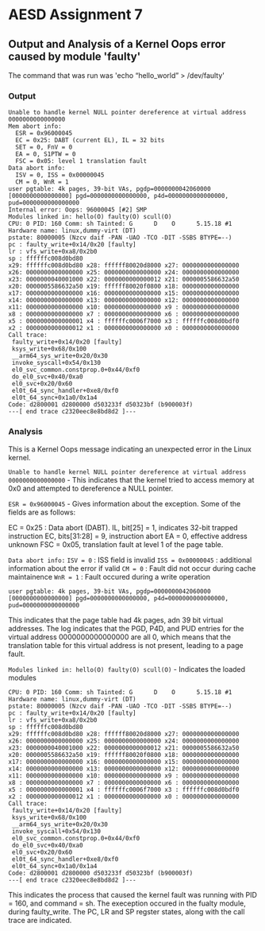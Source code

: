 # AESD Assignment 7  
## Output and Analysis of a Kernel Oops error caused by module 'faulty'  

The command that was run was 'echo “hello_world” > /dev/faulty'  

### Output  
  
```
Unable to handle kernel NULL pointer dereference at virtual address 0000000000000000
Mem abort info:
  ESR = 0x96000045
  EC = 0x25: DABT (current EL), IL = 32 bits
  SET = 0, FnV = 0
  EA = 0, S1PTW = 0
  FSC = 0x05: level 1 translation fault
Data abort info:
  ISV = 0, ISS = 0x00000045
  CM = 0, WnR = 1
user pgtable: 4k pages, 39-bit VAs, pgdp=0000000042060000
[0000000000000000] pgd=0000000000000000, p4d=0000000000000000, pud=0000000000000000
Internal error: Oops: 96000045 [#2] SMP
Modules linked in: hello(O) faulty(O) scull(O)
CPU: 0 PID: 160 Comm: sh Tainted: G      D    O      5.15.18 #1
Hardware name: linux,dummy-virt (DT)
pstate: 80000005 (Nzcv daif -PAN -UAO -TCO -DIT -SSBS BTYPE=--)
pc : faulty_write+0x14/0x20 [faulty]
lr : vfs_write+0xa8/0x2b0
sp : ffffffc008d0bd80
x29: ffffffc008d0bd80 x28: ffffff80020d8000 x27: 0000000000000000
x26: 0000000000000000 x25: 0000000000000000 x24: 0000000000000000
x23: 0000000040001000 x22: 0000000000000012 x21: 0000005586632a50
x20: 0000005586632a50 x19: ffffff80020f0800 x18: 0000000000000000
x17: 0000000000000000 x16: 0000000000000000 x15: 0000000000000000
x14: 0000000000000000 x13: 0000000000000000 x12: 0000000000000000
x11: 0000000000000000 x10: 0000000000000000 x9 : 0000000000000000
x8 : 0000000000000000 x7 : 0000000000000000 x6 : 0000000000000000
x5 : 0000000000000001 x4 : ffffffc0006f7000 x3 : ffffffc008d0bdf0
x2 : 0000000000000012 x1 : 0000000000000000 x0 : 0000000000000000
Call trace:
 faulty_write+0x14/0x20 [faulty]
 ksys_write+0x68/0x100
 __arm64_sys_write+0x20/0x30
 invoke_syscall+0x54/0x130
 el0_svc_common.constprop.0+0x44/0xf0
 do_el0_svc+0x40/0xa0
 el0_svc+0x20/0x60
 el0t_64_sync_handler+0xe8/0xf0
 el0t_64_sync+0x1a0/0x1a4
Code: d2800001 d2800000 d503233f d50323bf (b900003f) 
---[ end trace c2320eec8e8bd8d2 ]---
```


### Analysis  

This is a Kernel Oops message indicating an unexpected error in the Linux kernel. 

`Unable to handle kernel NULL pointer dereference at virtual address 0000000000000000` - This indicates that the kernel tried to access memory at 0x0 and attempted to dereference a NULL pointer.  

`ESR = 0x96000045` - Gives information about the exception. Some of the fields are as follows:

EC = 0x25 : Data abort (DABT). 
IL, bit[25] = 1, indicates 32-bit trapped instruction
EC, bits[31:28] = 9, instruction abort
EA = 0, effective address unknown
FSC = 0x05, translation fault at level 1 of the page table.

`Data abort info:`
  `ISV = 0` : ISS field is invalid
  `ISS = 0x00000045` : additional information about the error if valid
  `CM = 0` : Fault did not occur during cache maintainence
  `WnR = 1` : Fault occured during a write operation

```
user pgtable: 4k pages, 39-bit VAs, pgdp=0000000042060000
[0000000000000000] pgd=0000000000000000, p4d=0000000000000000, pud=0000000000000000 
``` 
 This indicates that the page table had 4k pages, adn 39 bit virtual addresses. The log indicates that the PGD, P4D, and PUD entries for the virtual address 0000000000000000 are all 0, which means that the translation table for this virtual address is not present, leading to a page fault.

`Modules linked in: hello(O) faulty(O) scull(O)` - Indicates the loaded modules

```
CPU: 0 PID: 160 Comm: sh Tainted: G      D    O      5.15.18 #1
Hardware name: linux,dummy-virt (DT)
pstate: 80000005 (Nzcv daif -PAN -UAO -TCO -DIT -SSBS BTYPE=--)
pc : faulty_write+0x14/0x20 [faulty]
lr : vfs_write+0xa8/0x2b0
sp : ffffffc008d0bd80
x29: ffffffc008d0bd80 x28: ffffff80020d8000 x27: 0000000000000000
x26: 0000000000000000 x25: 0000000000000000 x24: 0000000000000000
x23: 0000000040001000 x22: 0000000000000012 x21: 0000005586632a50
x20: 0000005586632a50 x19: ffffff80020f0800 x18: 0000000000000000
x17: 0000000000000000 x16: 0000000000000000 x15: 0000000000000000
x14: 0000000000000000 x13: 0000000000000000 x12: 0000000000000000
x11: 0000000000000000 x10: 0000000000000000 x9 : 0000000000000000
x8 : 0000000000000000 x7 : 0000000000000000 x6 : 0000000000000000
x5 : 0000000000000001 x4 : ffffffc0006f7000 x3 : ffffffc008d0bdf0
x2 : 0000000000000012 x1 : 0000000000000000 x0 : 0000000000000000
Call trace:
 faulty_write+0x14/0x20 [faulty]
 ksys_write+0x68/0x100
 __arm64_sys_write+0x20/0x30
 invoke_syscall+0x54/0x130
 el0_svc_common.constprop.0+0x44/0xf0
 do_el0_svc+0x40/0xa0
 el0_svc+0x20/0x60
 el0t_64_sync_handler+0xe8/0xf0
 el0t_64_sync+0x1a0/0x1a4
Code: d2800001 d2800000 d503233f d50323bf (b900003f) 
---[ end trace c2320eec8e8bd8d2 ]---
```

 This indicates the process that caused the kernel fault was running with PID = 160, and command = sh. 
 The exeception occured in the fualty module, during faulty_write. The PC, LR and SP regster states, along with the call trace are indicated. 

